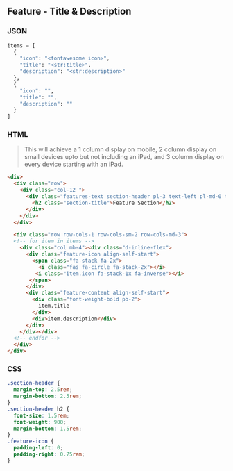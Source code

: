 ## Feature - Title &amp; Description

### JSON

```python
items = [
  {
    "icon": "<fontawesome icon>",
    "title": "<str:title>",
    "description": "<str:description>"
  },
  {
    "icon": "",
    "title": "",
    "description": ""
  }
]
```

### HTML

> This will achieve a 1 column display on mobile, 2 column display on small 
> devices upto but not including an iPad, and 3 column display on every 
> device starting with an iPad.

```html
<div>
  <div class="row">
    <div class="col-12 ">
      <div class="features-text section-header pl-3 text-left pl-md-0 text-md-center">
        <h2 class="section-title">Feature Section</h2>
      </div>
    </div>
  </div>

  <div class="row row-cols-1 row-cols-sm-2 row-cols-md-3">
  <!-- for item in items -->
    <div class="col mb-4"><div class="d-inline-flex">
      <div class="feature-icon align-self-start">
        <span class="fa-stack fa-2x">
          <i class="fas fa-circle fa-stack-2x"></i>
         <i class="item.icon fa-stack-1x fa-inverse"></i>
       </span>
      </div>
      <div class="feature-content align-self-start">
        <div class="font-weight-bold pb-2">
          item.title
        </div>
        <div>item.description</div>
      </div>
    </div></div>
  <!-- endfor -->
  </div>
</div>
```

### CSS

```css
.section-header {
  margin-top: 2.5rem;
  margin-bottom: 2.5rem;
}
.section-header h2 {
  font-size: 1.5rem;
  font-weight: 900;
  margin-bottom: 1.5rem;
}
.feature-icon {
  padding-left: 0;
  padding-right: 0.75rem;
}
```

